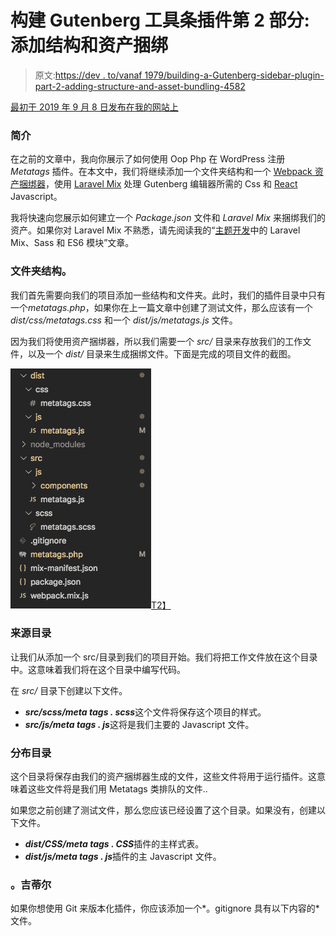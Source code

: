 # 构建 Gutenberg 工具条插件第 2 部分:添加结构和资产捆绑

> 原文:[https://dev . to/vanaf 1979/building-a-Gutenberg-sidebar-plugin-part-2-adding-structure-and-asset-bundling-4582](https://dev.to/vanaf1979/building-a-gutenberg-sidebar-plugin-part-2-adding-structure-and-asset-bundling-4582)

[最初于 2019 年 9 月 8 日发布在我的网站上](https://since1979.dev/building-a-gutenberg-sidebar-plugin-part-2-adding-structure-and-asset-bundling/)

### [](#introduction)简介

在之前的文章中，我向你展示了如何使用 Oop Php 在 WordPress 注册 *Metatags* 插件。在本文中，我们将继续添加一个文件夹结构和一个 [Webpack 资产捆绑器](https://webpack.js.org/)，使用 [Laravel Mix](https://laravel-mix.com/) 处理 Gutenberg 编辑器所需的 Css 和 [React](https://reactjs.org/) Javascript。

我将快速向您展示如何建立一个 *Package.json* 文件和 *Laravel Mix* 来捆绑我们的资产。如果你对 Laravel Mix 不熟悉，请先阅读我的“[主题开发](https://since1979.dev/wordpress-laravel-mix-sass-and-es6-modules-in-theme-development/)中的 Laravel Mix、Sass 和 ES6 模块”文章。

### [](#folder-sturcture)文件夹结构。

我们首先需要向我们的项目添加一些结构和文件夹。此时，我们的插件目录中只有一个*metatags.php*，如果你在上一篇文章中创建了测试文件，那么应该有一个 *dist/css/metatags.css* 和一个 *dist/js/metatags.js* 文件。

因为我们将使用资产捆绑器，所以我们需要一个 *src/* 目录来存放我们的工作文件，以及一个 *dist/* 目录来生成捆绑文件。下面是完成的项目文件的截图。

[![](img/a6d9c884a4fd9a6eabd03a94b0918ac9.png)T2】](https://res.cloudinary.com/practicaldev/image/fetch/s--0pPpNsQa--/c_limit%2Cf_auto%2Cfl_progressive%2Cq_auto%2Cw_880/https://since1979.dev/wp-content/uploads/2019/08/metatags-gutenberg-plugin-file-structure.png)

### [](#source-directory)来源目录

让我们从添加一个 src/目录到我们的项目开始。我们将把工作文件放在这个目录中。这意味着我们将在这个目录中编写代码。

在 *src/* 目录下创建以下文件。

*   ***src/scss/meta tags . scss***这个文件将保存这个项目的样式。
*   ***src/js/meta tags . js***这将是我们主要的 Javascript 文件。

### [](#distribution-directory)分布目录

这个目录将保存由我们的资产捆绑器生成的文件，这些文件将用于运行插件。这意味着这些文件将是我们用 Metatags 类排队的文件..

如果您之前创建了测试文件，那么您应该已经设置了这个目录。如果没有，创建以下文件。

*   ***dist/CSS/meta tags . CSS***插件的主样式表。
*   ***dist/js/meta tags . js***插件的主 Javascript 文件。

### [](#gitignore)。吉蒂尔

如果你想使用 Git 来版本化插件，你应该添加一个*。gitignore 具有以下内容的*文件。
